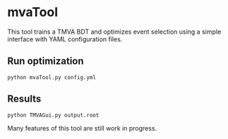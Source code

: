 # mvaTool
This tool trains a TMVA BDT and optimizes event selection using a simple interface with YAML configuration files. 

## Run optimization 
```python mvaTool.py config.yml```

## Results
```python TMVAGui.py output.root```

Many features of this tool are still work in progress.
